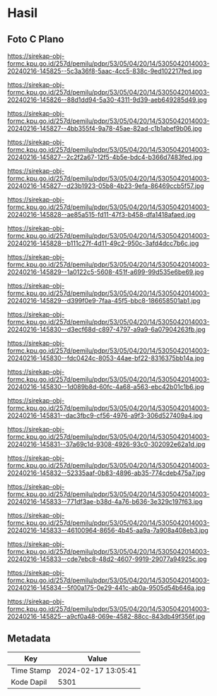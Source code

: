 # Hasil

## Foto C Plano

https://sirekap-obj-formc.kpu.go.id/257d/pemilu/pdpr/53/05/04/20/14/5305042014003-20240216-145825--5c3a36f8-5aac-4cc5-838c-9ed102217fed.jpg

https://sirekap-obj-formc.kpu.go.id/257d/pemilu/pdpr/53/05/04/20/14/5305042014003-20240216-145826--88d1dd94-5a30-4311-9d39-aeb649285d49.jpg

https://sirekap-obj-formc.kpu.go.id/257d/pemilu/pdpr/53/05/04/20/14/5305042014003-20240216-145827--4bb355f4-9a78-45ae-82ad-c1b1abef9b06.jpg

https://sirekap-obj-formc.kpu.go.id/257d/pemilu/pdpr/53/05/04/20/14/5305042014003-20240216-145827--2c2f2a67-12f5-4b5e-bdc4-b366d7483fed.jpg

https://sirekap-obj-formc.kpu.go.id/257d/pemilu/pdpr/53/05/04/20/14/5305042014003-20240216-145827--d23b1923-05b8-4b23-9efa-86469ccb5f57.jpg

https://sirekap-obj-formc.kpu.go.id/257d/pemilu/pdpr/53/05/04/20/14/5305042014003-20240216-145828--ae85a515-fd11-47f3-b458-dfa1418afaed.jpg

https://sirekap-obj-formc.kpu.go.id/257d/pemilu/pdpr/53/05/04/20/14/5305042014003-20240216-145828--b111c27f-4d11-49c2-950c-3afd4dcc7b6c.jpg

https://sirekap-obj-formc.kpu.go.id/257d/pemilu/pdpr/53/05/04/20/14/5305042014003-20240216-145829--1a0122c5-5608-451f-a699-99d535e6be69.jpg

https://sirekap-obj-formc.kpu.go.id/257d/pemilu/pdpr/53/05/04/20/14/5305042014003-20240216-145829--d399f0e9-7faa-45f5-bbc8-186658501ab1.jpg

https://sirekap-obj-formc.kpu.go.id/257d/pemilu/pdpr/53/05/04/20/14/5305042014003-20240216-145830--d3ecf68d-c897-4797-a9a9-6a07904263fb.jpg

https://sirekap-obj-formc.kpu.go.id/257d/pemilu/pdpr/53/05/04/20/14/5305042014003-20240216-145830--fdc0424c-8053-44ae-bf22-8316375bb14a.jpg

https://sirekap-obj-formc.kpu.go.id/257d/pemilu/pdpr/53/05/04/20/14/5305042014003-20240216-145830--1d089b8d-60fc-4a68-a563-ebc42b01c1b6.jpg

https://sirekap-obj-formc.kpu.go.id/257d/pemilu/pdpr/53/05/04/20/14/5305042014003-20240216-145831--dac3fbc9-cf56-4976-a9f3-306d527409a4.jpg

https://sirekap-obj-formc.kpu.go.id/257d/pemilu/pdpr/53/05/04/20/14/5305042014003-20240216-145831--37a69c1d-9308-4926-93c0-302092e62a1d.jpg

https://sirekap-obj-formc.kpu.go.id/257d/pemilu/pdpr/53/05/04/20/14/5305042014003-20240216-145832--52335aaf-0b83-4896-ab35-774cdeb475a7.jpg

https://sirekap-obj-formc.kpu.go.id/257d/pemilu/pdpr/53/05/04/20/14/5305042014003-20240216-145833--771df3ae-b38d-4a76-b636-3e329c197f63.jpg

https://sirekap-obj-formc.kpu.go.id/257d/pemilu/pdpr/53/05/04/20/14/5305042014003-20240216-145833--46100964-8656-4b45-aa9a-7a908a408eb3.jpg

https://sirekap-obj-formc.kpu.go.id/257d/pemilu/pdpr/53/05/04/20/14/5305042014003-20240216-145833--cde7ebc8-48d2-4607-9919-29077a94925c.jpg

https://sirekap-obj-formc.kpu.go.id/257d/pemilu/pdpr/53/05/04/20/14/5305042014003-20240216-145834--5f00a175-0e29-441c-ab0a-9505d54b646a.jpg

https://sirekap-obj-formc.kpu.go.id/257d/pemilu/pdpr/53/05/04/20/14/5305042014003-20240216-145825--a9cf0a48-069e-4582-88cc-843db49f356f.jpg


## Metadata

| Key        | Value               |
| ---------- | ------------------- |
| Time Stamp | 2024-02-17 13:05:41 |
| Kode Dapil | 5301                |



